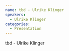 ```yaml
--- 
name: tbd - Ulrike Klinger 
speakers: 
  - Ulrike Klinger
categories:
  - Presentation
---
```


tbd - Ulrike Klinger 